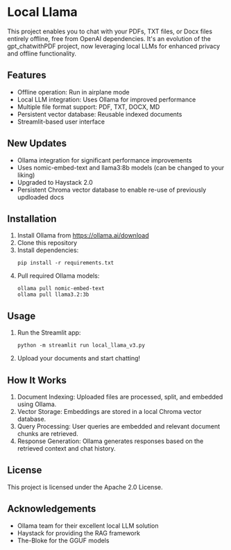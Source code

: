 # Local Llama

This project enables you to chat with your PDFs, TXT files, or Docx files entirely offline, free from OpenAI dependencies. It's an evolution of the gpt_chatwithPDF project, now leveraging local LLMs for enhanced privacy and offline functionality.

## Features

- Offline operation: Run in airplane mode
- Local LLM integration: Uses Ollama for improved performance
- Multiple file format support: PDF, TXT, DOCX, MD
- Persistent vector database: Reusable indexed documents
- Streamlit-based user interface

## New Updates

- Ollama integration for significant performance improvements
- Uses nomic-embed-text and llama3:8b models (can be changed to your liking)
- Upgraded to Haystack 2.0
- Persistent Chroma vector database to enable re-use of previously updloaded docs

## Installation

1. Install Ollama from https://ollama.ai/download
2. Clone this repository
3. Install dependencies:
   ```
   pip install -r requirements.txt
   ```
4. Pull required Ollama models:
   ```
   ollama pull nomic-embed-text
   ollama pull llama3.2:3b
   ```

## Usage

1. Run the Streamlit app:
   ```
   python -m streamlit run local_llama_v3.py
   ```
2. Upload your documents and start chatting!

## How It Works

1. Document Indexing: Uploaded files are processed, split, and embedded using Ollama.
2. Vector Storage: Embeddings are stored in a local Chroma vector database.
3. Query Processing: User queries are embedded and relevant document chunks are retrieved.
4. Response Generation: Ollama generates responses based on the retrieved context and chat history.


## License

This project is licensed under the Apache 2.0 License.

## Acknowledgements

- Ollama team for their excellent local LLM solution
- Haystack for providing the RAG framework
- The-Bloke for the GGUF models
